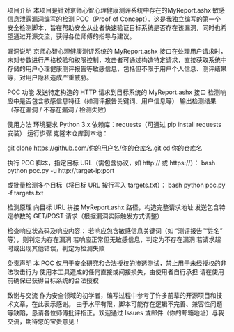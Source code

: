 项目介绍
本项目是针对京师心智心理健康测评系统中存在的MyReport.ashx 敏感信息泄露漏洞编写的检测 POC（Proof of Concept）。这是我独立编写的第一个安全检测脚本，旨在帮助安全从业者快速验证目标系统是否存在该漏洞，同时也希望通过开源交流，获得各位师傅的指导与建议。

漏洞说明
京师心智心理健康测评系统的 MyReport.ashx 接口在处理用户请求时，未对参数进行严格校验和权限控制，攻击者可通过构造特定请求，直接获取系统中存储的用户心理健康测评报告等敏感信息，包括但不限于用户个人信息、测评结果等，对用户隐私造成严重威胁。

POC 功能
发送特定构造的 HTTP 请求到目标系统的 MyReport.ashx 接口
检测响应中是否包含敏感信息特征（如测评报告关键词、用户信息等）
输出检测结果（存在漏洞 / 不存在漏洞 / 检测失败）

使用方法
环境要求
Python 3.x
依赖库：requests（可通过 pip install requests 安装）
运行步骤
克隆本仓库到本地：

git clone https://github.com/你的用户名/你的仓库名.git
cd 你的仓库名

执行 POC 脚本，指定目标 URL（需包含协议，如 http:// 或 https://）：
bash
python poc.py -u http://target-ip:port

或批量检测多个目标（将目标 URL 按行写入 targets.txt）：
bash
python poc.py -f targets.txt

检测原理
向目标 URL 拼接 MyReport.ashx 路径，构造完整请求地址
发送包含特定参数的 GET/POST 请求（根据漏洞实际触发方式调整）

检查响应状态码及响应内容：
若响应包含敏感信息关键词（如 “测评报告”“姓名” 等），则判定为存在漏洞
若响应正常但无敏感信息，判定为不存在漏洞
若请求超时或出现其他错误，判定为检测失败

免责声明
本 POC 仅用于安全研究和合法授权的渗透测试，禁止用于未经授权的非法攻击行为
使用本工具造成的任何直接或间接损失，由使用者自行承担
请在使用前确保已获得目标系统的合法授权

致谢与交流
作为安全领域的初学者，编写过程中参考了许多前辈的开源项目和技术文章，在此表示感谢。
由于水平有限，脚本可能存在逻辑不完善、兼容性问题等缺陷，恳请各位师傅批评指正。欢迎通过 Issues 或邮件（你的邮箱地址）与我交流，期待您的宝贵意见！
